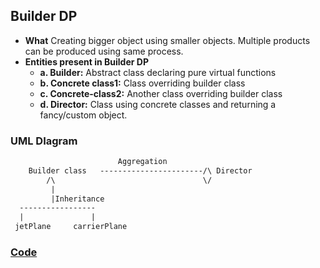 ## Builder DP
- **What** Creating bigger object using smaller objects. Multiple products can be produced using same process.
- **Entities present in Builder DP**
  - **a. Builder:** Abstract class declaring pure virtual functions
  - **b. Concrete class1:** Class overriding builder class
  - **c. Concrete-class2:** Another class overriding builder class
  - **d. Director:** Class using concrete classes and returning a fancy/custom object.

### UML DIagram  
```html  
                        Aggregation
    Builder class   -----------------------/\ Director
        /\                                 \/
         |
         |Inheritance
  -----------------
  |               |
 jetPlane     carrierPlane  
```

### [Code](Code)
